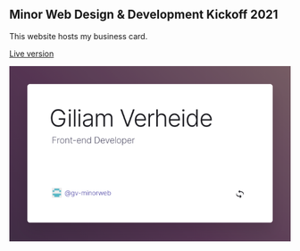 ## Minor Web Design & Development Kickoff 2021

This website hosts my business card.

[Live version](https://gv-minorweb.github.io/kickoff-2021/)

![Preview](./images/preview.png)